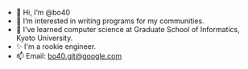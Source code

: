 - 👋 Hi, I’m @bo40
- 👀 I’m interested in writing programs for my communities.
- 🌱 I've learned computer science at Graduate School of Informatics, Kyoto University.
- ✨ I'm a rookie engineer.
- 📫 Email: bo40.git@google.com

<!---
bo40/bo40 is a ✨ special ✨ repository because its `README.md` (this file) appears on your GitHub profile.
You can click the Preview link to take a look at your changes.
--->
